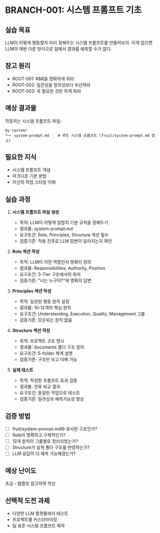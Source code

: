 # BRANCH-001: 시스템 프롬프트 기초

## 실습 목표

LLM이 어떻게 행동할지 미리 정해두는 시스템 프롬프트를 만들어보자. 이게 없으면 LLM이 매번 다른 방식으로 일해서 결과를 예측할 수가 없다.

## 참고 원리

- ROOT-001: R&R을 명확하게 하라
- ROOT-002: 일관성을 창의성보다 우선하라
- ROOT-003: 꼭 필요한 것만 하게 하라

## 예상 결과물

작동하는 시스템 프롬프트 파일:
```text
my-system/
└── system-prompt.md    # 루트 시스템 프롬프트 (fruit/system-prompt.md 참고)
```

## 필요한 지식

- 시스템 프롬프트 개념
- 마크다운 기본 문법
- 자신의 작업 스타일 이해

## 실습 과정

1. **시스템 프롬프트 파일 생성**
   - 목적: LLM이 어떻게 일할지 기본 규칙을 정해두기
   - 결과물: system-prompt.md
   - 요구조건: Role, Principles, Structure 섹션 필수
   - 검증기준: 적용 전후로 LLM 답변이 달라지는지 확인

2. **Role 섹션 작성**
   - 목적: LLM이 어떤 역할인지 명확히 정의
   - 결과물: Responsibilities, Authority, Position
   - 요구조건: 3-Tier 구조에서의 위치
   - 검증기준: "너는 누구야?"에 명확히 답변

3. **Principles 섹션 작성**
   - 목적: 일관된 행동 원칙 설정
   - 결과물: 10-12개의 핵심 원칙
   - 요구조건: Understanding, Execution, Quality, Management 그룹
   - 검증기준: 모순되는 원칙 없음

4. **Structure 섹션 작성**
   - 목적: 프로젝트 구조 명시
   - 결과물: documents 폴더 구조 정의
   - 요구조건: 5-folder 체계 설명
   - 검증기준: 구조만 보고 이해 가능

5. **실제 테스트**
   - 목적: 작성한 프롬프트 효과 검증
   - 결과물: 전후 비교 결과
   - 요구조건: 동일한 작업으로 테스트
   - 검증기준: 일관성과 예측가능성 향상

## 검증 방법

- [ ] fruit/system-prompt.md와 유사한 구조인가?
- [ ] Role이 명확하고 구체적인가?
- [ ] 12개 원칙이 그룹별로 정리되었는가?
- [ ] Structure가 실제 폴더 구조를 반영하는가?
- [ ] LLM 응답이 더 예측 가능해졌는가?

## 예상 난이도

초급 - 템플릿 참고하여 작성

## 선택적 도전 과제

- 다양한 LLM 플랫폼에서 테스트
- 프로젝트별 커스터마이징
- 팀 표준 시스템 프롬프트 제작